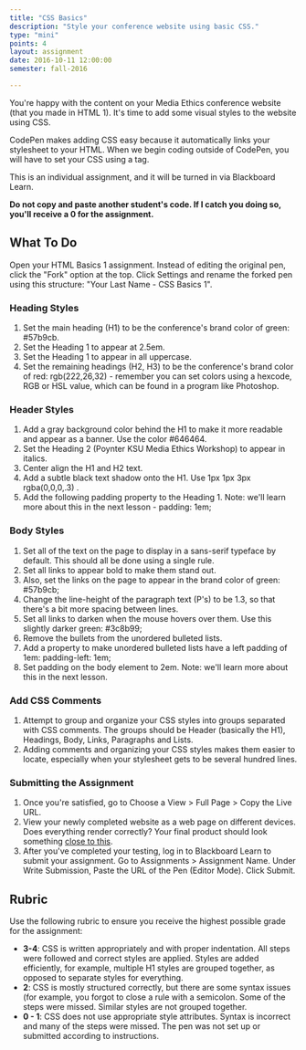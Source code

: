 ```yaml
---
title: "CSS Basics"
description: "Style your conference website using basic CSS."
type: "mini"
points: 4
layout: assignment
date: 2016-10-11 12:00:00
semester: fall-2016

---
```


You're happy with the content on your Media Ethics conference website (that you made in HTML 1).  It's time to add some visual styles to the website using CSS.

CodePen makes adding CSS easy because it automatically links your stylesheet to your HTML.  When we begin coding outside of CodePen, you will have to set your CSS using a <link> tag.

This is an individual assignment, and it will be turned in via Blackboard Learn.  

**Do not copy and paste another student's code.  If I catch you doing so, you'll receive a 0 for the assignment.**

## What To Do

Open your HTML Basics 1 assignment.  Instead of editing the original pen, click the "Fork" option at the top.  Click Settings and rename the forked pen using this structure: "Your Last Name - CSS Basics 1".

### Heading Styles
1. Set the main heading (H1) to be the conference's brand color of green: #57b9cb.  
2.  Set the Heading 1 to appear at 2.5em.  
3.  Set the Heading 1 to appear in all uppercase.
4. Set the remaining headings (H2, H3) to be the conference's brand color of red: rgb(222,26,32) - remember you can set colors using a hexcode, RGB or HSL value, which can be found in a program like Photoshop.

### Header Styles
1. Add a gray background color behind the H1 to make it more readable and appear as a banner.  Use the color #646464.
2. Set the Heading 2 (Poynter KSU Media Ethics Workshop) to appear in italics.
3. Center align the H1 and H2 text.
4. Add a subtle black text shadow onto the H1.  Use 1px 1px 3px rgba(0,0,0,.3) .
5. Add the following padding property to the Heading 1.  Note: we'll learn more about this in the next lesson - padding: 1em;

### Body Styles

1. Set all of the text on the page to display in a sans-serif typeface by default.  This should all be done using a single rule.
2. Set all links to appear bold to make them stand out.  
3.  Also, set the links on the page to appear in the brand color of green: #57b9cb;
4. Change the line-height of the paragraph text (P's) to be 1.3, so that there's a bit more spacing between lines.
4. Set all links to darken when the mouse hovers over them.  Use this slightly darker green: #3c8b99;
5. Remove the bullets from the unordered bulleted lists.  
6.  Add a property to make unordered bulleted lists have a left padding of 1em:  padding-left: 1em;
7. Set padding on the body element to 2em.  Note: we'll learn more about this in the next lesson.

### Add CSS Comments

1.  Attempt to group and organize your CSS styles into groups separated with CSS comments.  The groups should be Header (basically the H1), Headings, Body, Links, Paragraphs and Lists.
2. Adding comments and organizing your CSS styles makes them easier to locate, especially when your stylesheet gets to be several hundred lines.


### Submitting the Assignment

1. Once you're satisfied, go to Choose a View > Full Page > Copy the Live URL.
2. View your newly completed website as a web page on different devices.  Does everything render correctly?  Your final product should look something [close to this](images/cssbasics1.png).
3. After you've completed your testing, log in to Blackboard Learn to submit your assignment.  Go to Assignments > Assignment Name.  Under Write Submission, Paste the URL of the Pen (Editor Mode).  Click Submit.

## Rubric

Use the following rubric to ensure you receive the highest possible grade for the assignment:

* **3-4**: CSS is written appropriately and with proper indentation.  All steps were followed and correct styles are applied.  Styles are added efficiently, for example, multiple H1 styles are grouped together, as opposed to separate styles for everything.  
* **2**: CSS is mostly structured correctly, but there are some syntax issues (for example, you forgot to close a rule with a semicolon.  Some of the steps were missed.  Similar styles are not grouped together.
* **0 - 1**: CSS does not use appropriate style attributes.  Syntax is incorrect and many of the steps were missed. The pen was not set up or submitted according to instructions.  
